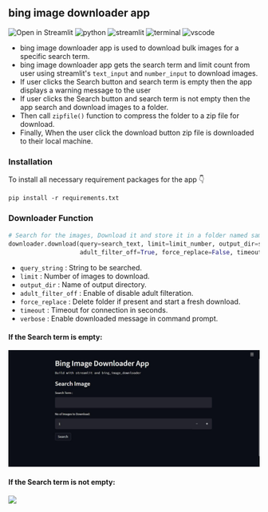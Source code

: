## bing image downloader app
![Open in Streamlit](https://static.streamlit.io/badges/streamlit_badge_black_white.svg)
![python](https://img.shields.io/badge/Python-0078D4?style=flat-square&logo=python&logoColor=white)
![streamlit](https://img.shields.io/badge/Streamlit-FF4B4B?style=flat-square&logo=streamlit&logoColor=white)
![terminal](https://img.shields.io/badge/Windows%20Terminal-4D4D4D?style=flat-square&logo=Windows%20terminal&logoColor=white)
![vscode](https://img.shields.io/badge/Visual_Studio_Code-0078D4?style=flat-square&logo=visual%20studio%20code&logoColor=white)

- bing image downloader app is used to download bulk images for a specific search term.
- bing image downloader app gets the search term and limit count from user using streamlit's `text_input` and `number_input` to download images.
- If user clicks the Search button and search term is empty then the app displays a warning message to the user
- If user clicks the Search button and search term is not empty then the app search and download images to a folder.
- Then call `zipfile()` function to compress the folder to a zip file for download.
- Finally, When the user click the download button zip file is downloaded to their local machine.

### Installation
To install all necessary requirement packages for the app 👇
```
pip install -r requirements.txt
```

### Downloader Function
```python
# Search for the images, Download it and store it in a folder named same as the search term
downloader.download(query=search_text, limit=limit_number, output_dir=search_text,
                    adult_filter_off=True, force_replace=False, timeout=60, verbose=True)
```

- `query_string` : String to be searched.
- `limit` : Number of images to download.
- `output_dir` : Name of output directory.
- `adult_filter_off` : Enable of disable adult filteration.
- `force_replace` : Delete folder if present and start a fresh download.
- `timeout` : Timeout for connection in seconds.
- `verbose` : Enable downloaded message in command prompt.

#### If the Search term is empty: 
![](images/v1.gif)
#### If the Search term is not empty: 
![](images/v2.gif)
